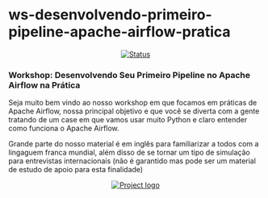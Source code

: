 # ws-desenvolvendo-primeiro-pipeline-apache-airflow-pratica
<div align="center">

[![Status](https://img.shields.io/badge/status-active-success.svg)]()

</div>

### Workshop: Desenvolvendo Seu Primeiro Pipeline no Apache Airflow na Prática


Seja muito bem vindo ao nosso workshop em que focamos em práticas de Apache Airflow, nossa principal objetivo e que você se diverta com a gente tratando de um case em que vamos usar muito Python e claro entender como funciona o Apache Airflow.

Grande parte do nosso material é em inglês para familiarizar a todos com a lingaguem franca mundial, além disso de se tornar um tipo de simulação para entrevistas internacionais (não é garantido mas pode ser um material de estudo de apoio para esta finalidade)



<p align="center">
  <a href="" rel="noopener">
    <img src="https://github.com/owshq-academy/ws-desenvolvendo-primeiro-pipeline-apache-airflow-pratica/blob/main/images/github_map.png" alt="Project logo">
 </a>
</p>